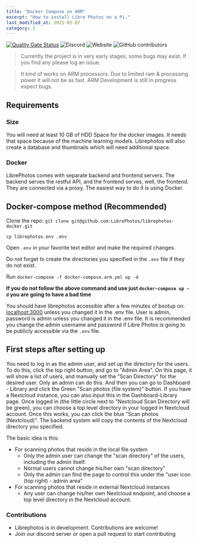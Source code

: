 ```yaml
---
title: "Docker Compose on ARM"
excerpt: "How to install Libre Photos on a Pi."
last_modified_at: 2021-03-07
category: 1
---
```


[![Quality Gate Status](https://sonarcloud.io/api/project_badges/measure?project=LibrePhotos_ownphotos&metric=alert_status)](https://sonarcloud.io/dashboard?id=LibrePhotos_ownphotos) ![Discord](https://img.shields.io/discord/784619049208250388?style=plastic) ![Website](https://img.shields.io/website?down_color=lightgrey&down_message=offline&style=plastic&up_color=blue&up_message=online&url=https%3A%2F%2Flibrephotos.com) ![GitHub contributors](https://img.shields.io/github/contributors/librephotos/librephotos?style=plastic)

> Currently the project is in very early stages, some bugs may exist. If you find any please log an issue.

> It kind of works on ARM processors. Due to limited ram & processing power it will not be as fast.
> ARM Development is still in progress expect bugs.

## Requirements

### Size

You will need at least 10 GB of HDD Space for the docker images. It needs that space because of the machine learning models.
Librephotos will also create a database and thumbnails which will need additional space.

### Docker

LibrePhotos comes with separate backend and frontend
servers. The backend serves the restful API, and the frontend serves, well,
the frontend. They are connected via a proxy.
The easiest way to do it is using Docker.

## Docker-compose method (Recommended)

Clone the repo: `git clone git@github.com:LibrePhotos/librephotos-docker.git`

`cp librephotos.env .env`

Open `.env` in your favorite text editor and make the required changes.

Do not forget to create the directories you specified in the `.env` file if they do not exist.

Run `docker-compose -f docker-compose.arm.yml up -d`

**If you do not follow the above command and use just `docker-compose up -d` you are going to have a bad time**

You should have librephotos accessible after a few minutes of bootup on: [localhost:3000](http://localhost:3000) unless you changed it in the .env file.
User is admin, password is admin unless you changed it in the .env file. It is recommended you change the admin username and password if Libre Photos is going to be publicly accessible via the ``.env`` file.

## First steps after setting up

You need to log in as the admin user, and set up the directory for the users. To do this, click the top right button, and go to "Admin Area". On this page, it will show a list of users, and manually set the "Scan Directory" for the desired user. Only an admin can do this. And then you can go to Dashboard - Library and click the Green "Scan photos (file system)" button. If you have a Nextcloud instance, you can also input this in the Dashboard-Library page. Once logged in (the little circle next to "Nextcloud Scan Directory will be green), you can choose a top level directory in your logged in Nextcloud account. Once this works, you can click the blue "Scan photos (Nextcloud)". The backend system will copy the contents of the Nextcloud directory you specified.

The basic idea is this:

- For scanning photos that reside in the local file system
  - Only the admin user can change the "scan directory" of the users, including the admin itself.
  - Normal users cannot change his/her own "scan directory"
  - Only the admin can find the page to control this under the "user icon (top right) - admin area"
- For scanning photos that reside in external Nextcloud instances
  - Any user can change his/her own Nextcloud endpoint, and choose a top level directory in the Nextcloud account.

### Contributions

- Librephotos is in development. Contributions are welcome!
- Join our discord server or open a pull request to start contributing
